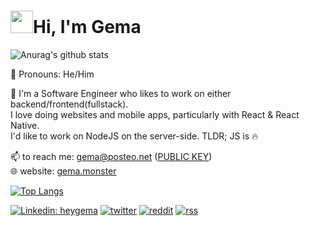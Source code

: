 
# <img src="https://user-images.githubusercontent.com/10743728/100195412-e2ca3780-2f29-11eb-98b0-26af8496f704.gif" width="36px" />Hi, I'm Gema

![Anurag's github stats](https://github-readme-stats.vercel.app/api?username=heygema&show_icons=true&theme=radical)


<p align="left">
  🍷 Pronouns: He/Him
</p>

<p align="left">
   🔭 I'm a Software Engineer who likes to work on either backend/frontend(fullstack). <br>
     I love doing websites and mobile apps, particularly with React & React Native. <br>
     I'd like to work on NodeJS on the server-side.
     TLDR; JS is 🔥
</p>
<p align="left">
 📫 to reach me: <a href="mailto:gema@posteo.de">gema@posteo.net</a> (<a target="_blank" href="https://keybase.io/heygema/pgp_keys.asc?fingerprint=991473828ac57d74b0af3d9e9c6b9d20a3147142">PUBLIC KEY</a>) <br>
 🌐 website: <a href="https://gema.monster" target="_blank">gema.monster</a>
</p>


[![Top Langs](https://github-readme-stats.vercel.app/api/top-langs/?username=heygema&layout=compact)](https://github.com/anuraghazra/github-readme-stats)


[![Linkedin: heygema](https://img.shields.io/badge/linkedin-%230077B5.svg?&style=for-the-badge&logo=linkedin&logoColor=white)](https://www.linkedin.com/in/heygema/)
[![twitter](https://img.shields.io/badge/twitter-%231DA1F2.svg?&style=for-the-badge&logo=twitter&logoColor=white)](https://twitter.com/heygema)
[![reddit](https://img.shields.io/badge/reddit-%23FF4500.svg?&style=for-the-badge&logo=reddit&logoColor=white)](https://reddit.com/heygema)
[![rss](https://img.shields.io/badge/rss-%23FFA500.svg?&style=for-the-badge&logo=rss&logoColor=white)](https://gema.monster/rss)

<!--

<p align="center">
  <img align="center" style="display: block; margin: auto;" alt="photo;align: center;" src="https://24.media.tumblr.com/tumblr_lj7m023ybE1qcyka5o1_500.gif">
</p>

<p align="center">
  <img align="center" style="display: block; margin: auto;" alt="photo;align: center;" src="https://www.delta.edu/_resources/images/planetarium/astronomy-001.jpg">
</p>

<p align="center">
  <img align="center" style="display: block; margin: auto;" alt="photo;align: center;" src="https://upload.wikimedia.org/wikipedia/commons/thumb/6/64/A_spinner_dolphin_in_the_Red_Sea.jpg/1920px-A_spinner_dolphin_in_the_Red_Sea.jpg">
</p>
-->


<!--
**heygema/heygema** is a ✨ _special_ ✨ repository because its `README.md` (this file) appears on your GitHub profile.

Here are some ideas to get you started:

- 🔭 I’m currently working on ...
- 🌱 I’m currently learning ...
- 👯 I’m looking to collaborate on ...
- 🤔 I’m looking for help with ...
- 💬 Ask me about ...
- 📫 How to reach me: ...
- 😄 Pronouns: ...
- ⚡ Fun fact: ...
-->
